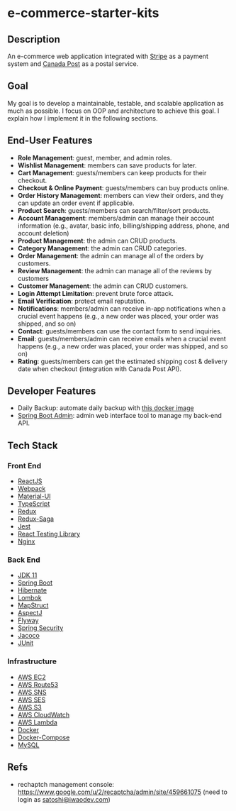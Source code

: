 # e-commerce-starter-kits

## Description

An e-commerce web application integrated with [Stripe](https://stripe.com/en-ca) as a payment system and [Canada Post](https://www.canadapost-postescanada.ca/cpc/en/home.page) as a postal service.

## Goal

My goal is to develop a maintainable, testable, and scalable application as much as possible. I focus on OOP and architecture to achieve this goal. I explain how I implement it in the following sections.

## End-User Features

  - __Role Management__: guest, member, and admin roles.
  - __Wishlist Management__: members can save products for later.
  - __Cart Management__: guests/members can keep products for their checkout.
  - __Checkout & Online Payment__: guests/members can buy products online.
  - __Order History Management__: members can view their orders, and they can update an order event if applicable.
  - __Product Search__: guests/members can search/filter/sort products.
  - __Account Management__: members/admin can manage their account information (e.g., avatar, basic info, billing/shipping address, phone, and account deletion)
  - __Product Management__: the admin can CRUD products. 
  - __Category Management__: the admin can CRUD categories.
  - __Order Management__: the admin can manage all of the orders by customers.
  - __Review Management__: the admin can manage all of the reviews by customers
  - __Customer Management__: the admin can CRUD customers.
  - __Login Attempt Limitation__: prevent brute force attack.
  - __Email Verification__: protect email reputation.
  - __Notifications__: members/admin can receive in-app notifications when a crucial event happens  (e.g., a new order was placed, your order was shipped, and so on)
  - __Contact__: guests/members can use the contact form to send inquiries.
  - __Email__: guests/members/admin can receive emails when a crucial event happens (e.g., a new order was placed, your order was shipped, and so on)
  - __Rating__: guests/members can get the estimated shipping cost & delivery date when checkout (integration with Canada Post API).

## Developer Features

  - Daily Backup: automate daily backup with [this docker image](https://github.com/databacker/mysql-backup)
  - [Spring Boot Admin](https://github.com/codecentric/spring-boot-admin): admin web interface tool to manage my back-end API.  

## Tech Stack

### Front End

  - [ReactJS](https://reactjs.org/)
  - [Webpack](https://webpack.js.org/)
  - [Material-UI](https://material-ui.com/)
  - [TypeScript](https://www.typescriptlang.org/)
  - [Redux](https://redux.js.org/)
  - [Redux-Saga](https://redux-saga.js.org/)
  - [Jest](https://jestjs.io/)
  - [React Testing Library](https://testing-library.com/docs/react-testing-library/intro/)
  - [Nginx](https://www.nginx.com/)

### Back End

  - [JDK 11](https://openjdk.java.net/projects/jdk/11/)
  - [Spring Boot](https://spring.io/projects/spring-boot)
  - [Hibernate](https://hibernate.org/)
  - [Lombok](https://projectlombok.org/)
  - [MapStruct](https://mapstruct.org/)
  - [AspectJ](https://www.eclipse.org/aspectj/)
  - [Flyway](https://flywaydb.org/)
  - [Spring Security](https://spring.io/projects/spring-security)
  - [Jacoco](https://www.eclemma.org/jacoco/)
  - [JUnit](https://junit.org/junit4/)
	

### Infrastructure

  - [AWS EC2](https://aws.amazon.com/ec2/?ec2-whats-new.sort-by=item.additionalFields.postDateTime&ec2-whats-new.sort-order=desc)
  - [AWS Route53](https://aws.amazon.com/route53/)
  - [AWS SNS](https://aws.amazon.com/sns/?whats-new-cards.sort-by=item.additionalFields.postDateTime&whats-new-cards.sort-order=desc)
  - [AWS SES](https://aws.amazon.com/ses/)
  - [AWS S3](https://aws.amazon.com/s3/)
  - [AWS CloudWatch](https://aws.amazon.com/cloudwatch/)
  - [AWS Lambda](https://aws.amazon.com/lambda/)
  - [Docker](https://www.docker.com/)
  - [Docker-Compose](https://docs.docker.com/compose/)
  - [MySQL](https://www.mysql.com/)

## Refs

  - rechaptch management console: https://www.google.com/u/2/recaptcha/admin/site/459661075 (need to login as satoshi@iwaodev.com)

